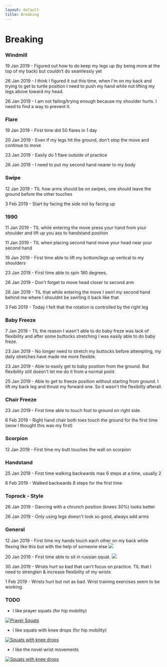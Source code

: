 ```yaml
---
layout: default
title: Breaking
---
```


# Breaking

### Windmill

19 Jan 2019 - Figured out how to do keep my legs up (by being more at the top of my back) but couldn’t do seamlessly yet

26 Jan 2019 - I think I figured it out this time, when I'm on my back and trying to get to turtle position I need to push my hand while not lifting my legs above toward my head.

26 Jan 2019 - I am not failing/trying enough because my shoulder hurts. I need to find a way to prevent it.

### Flare

19 Jan 2019 - First time did 50 flares in 1 day

20 Jan 2019 - Even if my legs hit the ground, don’t stop the move and continue to move

23 Jan 2019 - Easily do 1 flare outside of practice

26 Jan 2019 - I need to put my second hand nearer to my body

### Swipe

12 Jan 2019 - TIL how arms should be on swipes, one should leave the ground before the other touches

3 Feb 2019 - Start by facing the side not by facing up

### 1990 

11 Jan 2019 - TIL while entering the move press your hand from your shoulder and lift up you ass to handstand position

11 Jan 2019 - TIL when placing second hand move your head near your second hand

19 Jan 2019 - First time able to lift my bottom/legs up vertical to my shoulders

23 Jan 2019 - First time able to spin 180 degrees. 

26 Jan 2019 - Don't forget to move head closer to second arm

26 Jan 2019 - TIL that while entering the move I swirl my second hand behind me where I shouldnt be swirling it back like that

3 Feb 2019 - Today I felt that the rotation is controlled by the right leg

### Baby Freeze 

7 Jan 2019 - TIL the reason I wasn't able to do baby freze was lack of flexibility and after some buttocks stretching I was easily able to do baby freze.

23 Jan 2019 - No longer need to stretch my buttocks before attempting, my daily stretches have made me more flexible.

23 Jan 2019 - Able to easily get to baby position from the ground. But flexibility still doesn't let me do it from a normal point.

25 Jan 2019 - Able to get to freeze position without starting from ground. I lift my back leg and thrust my forward one. So it wasn't the flexibilty afterall.

### Chair Freeze

23 Jan 2019 - First time able to touch foot to ground on right side.

6 Feb 2019 - Right hand chair both toes touch the ground for the first time (wow I thought this was my first)

### Scorpion

12 Jan 2019 - First time my butt touches the wall on scorpion

### Handstand

25 Jan 2019 - First time walking backwards max 6 steps at a time, usually 2

6 Feb 2019 - Walked backwards 8 steps for the first time

### Toprock - Style

26 Jan 2019 - Dancing with a chrunch position (knees 30%) looks better

26 Jan 2019 - Only using legs doesn't look so good, always add arms

### General

12 Jan 2019 - First time my hands touch each other on my back while flexing like this but with the help of someone else
![](https://encrypted-tbn0.gstatic.com/images?q=tbn:ANd9GcT-wh5PaZxkdfmw5T8xBp3N-3OicobW7rnvJpJ1NwGs0pAJ3lcn)

20 Jan 2019 - First time able to sit in russian squat.
![](https://qph.fs.quoracdn.net/main-qimg-55bfacab7d144d4b0d87819e42012318)

30 Jan 2019 - Wrists hurt so bad that can't focus on practice. TIL that I need to strengten & increase flexibility of my wrists

1 Feb 2019 - Wrists hurt but not as bad. Wrist training exercises seem to be working.

### TODO

- I like prayer squats (for hip mobility)

[![Prayer Squats](https://i.postimg.cc/9frzT3rG/Screenshot-at-Jan-17-20-44-49.png)](https://youtu.be/1DCHTHo7SxE?t=245)

- I like squats with knee drops (for hip mobility)

[![Squats with knee drops](https://i.postimg.cc/W170SPNC/Screenshot-at-Jan-17-20-44-32.png)]( https://youtu.be/1DCHTHo7SxE?t=245)

- I like the novel wrist movements

[![Squats with knee drops](https://i.postimg.cc/Dyp6j96R/Screenshot-at-Feb-02-20-34-28.png)](https://youtu.be/5lStKMq5Chc?t=546)







